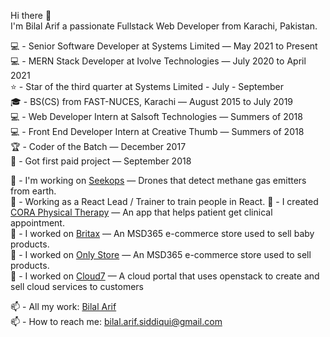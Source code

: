 Hi there 👋 <br/>
I'm Bilal Arif a passionate Fullstack Web Developer from Karachi, Pakistan. <br />

💻 - Senior Software Developer at Systems Limited — May 2021 to Present <br />
💻 - MERN Stack Developer at Ivolve Technologies — July 2020 to April 2021 <br />
⭐ - Star of the third quarter at Systems Limited - July - September <br />
🎓 - BS(CS) from FAST-NUCES, Karachi — August 2015 to July 2019 <br />
💻 - Web Developer Intern at Salsoft Technologies — Summers of 2018 <br />
💻 - Front End Developer Intern at Creative Thumb — Summers of 2018 <br />
🏆 - Coder of the Batch — December 2017 <br />
🧭 - Got first paid project — September 2018 <br />


💱 - I'm working on [Seekops](https://soda.seekops.com/) — Drones that detect methane gas emitters from earth. <br />
💱 - Working as a React Lead / Trainer to train people in React.
💱 - I created [CORA Physical Therapy](https://www.appointment.coraphysicaltherapy.com) — An app that helps patient get clinical appointment. <br />
💱 - I worked on [Britax](https://www.britax.com) — An MSD365 e-commerce store used to sell baby products. <br />
💱 - I worked on [Only Store](https://www.only-stores.com) — An MSD365 e-commerce store used to sell products. <br />
💱 - I worked on  [Cloud7](https://qcloud.pk/AboutQcloud) — A cloud portal that uses openstack to create and sell cloud services to customers <br />


📫 - All my work: [Bilal Arif ](https://bilalarif.com) <br />
📫 - How to reach me: bilal.arif.siddiqui@gmail.com <br />
